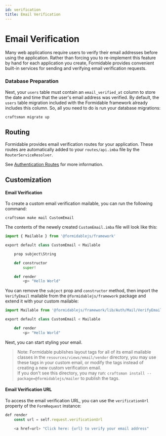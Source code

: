 ```yaml
---
id: verification
title: Email Verification
---
```


# Email Verification

Many web applications require users to verify their email addresses before using the application. Rather than forcing you to re-implement this feature by hand for each application you create, Formidable provides convenient built-in services for sending and verifying email verification requests.

### Database Preparation

Next, your `users` table must contain an `email_verified_at` column to store the date and time that the user's email address was verified. By default, the `users` table migration included with the Formidable framework already includes this column. So, all you need to do is run your database migrations:

```
craftsman migrate up
```

## Routing

Formidable provides email verification routes for your application. These routes are automatically added to your `routes/api.imba` file by the `RouterServiceResolver`.

See [Authentication Routes](docs/authentication) for more information.

## Customization

#### Email Verification

To create a custom email verification mailable, you can run the following command:

```
craftsman make mail CustomEmail
```

The contents of the newely created `CustomEmail.imba` file will look like this:

```py
import { Mailable } from '@formidablejs/framework'

export default class CustomEmail < Mailable

	prop subject\String

	def constructor
		super!

	def render
		<p> "Hello World"
```

You can remove the `subject` prop and `constructor` method, then import the `VerifyEmail` mailable from the `@formidablejs/framework` package and extend it with your custom mailable:

```py
import Mailable from '@formidablejs/framework/lib/Auth/Mail/VerifyEmail'

export default class CustomEmail < Mailable

	def render
		<p> "Hello World"
```

Next, you can start styling your email.

> Note: Formidable publishes layout tags for all of its email mailable classes in the `resources/views/email/vendor` directory, you may use these tags in your custom email, or modify the tags instead of creating a new custom verification email. <br/> If you don't see this directory, you may run: `craftsman install --package=@formidablejs/mailer` to publish the tags.

#### Email Verification URL	

To access the email verification URL, you can use the `verificationUrl` property of the `FormRequest` instance:

```js
def render
	const url = self.request.verificationUrl

	<a href=url> "Click here: {url} to verify your email address"
```
